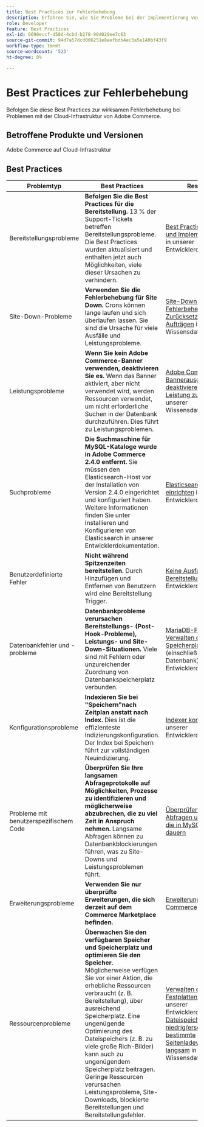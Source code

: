 ```yaml
---
title: Best Practices zur Fehlerbehebung
description: Erfahren Sie, wie Sie Probleme bei der Implementierung von Adobe Commerce beheben können.
role: Developer
feature: Best Practices
exl-id: 6690eccf-d58d-4cbd-b278-90d020ee7c63
source-git-commit: 94d7a57dcd006251e8eefbdb4ec3a5e140bf43f9
workflow-type: tm+mt
source-wordcount: '523'
ht-degree: 0%

---
```


# Best Practices zur Fehlerbehebung

Befolgen Sie diese Best Practices zur wirksamen Fehlerbehebung bei Problemen mit der Cloud-Infrastruktur von Adobe Commerce.

## Betroffene Produkte und Versionen

Adobe Commerce auf Cloud-Infrastruktur

## Best Practices

| Problemtyp | Best Practices | Ressource |
|----------------------------|----------------------------------------------------------------------------------------------------------------------------------------------------------------------------------------------------------------------------------------------------------------------------------------------------------------------------------------------------------------------------------------------------|-------------------------------------------------------------------------------------------------------------------------------------------------------------------------------------------------------------------------------------------------------------------------------------------------------------------------------------------------------------------------------------------------------|
| Bereitstellungsprobleme | **Befolgen Sie die Best Practices für die Bereitstellung.** 13 % der Support-Tickets betreffen Bereitstellungsprobleme. Die Best Practices wurden aktualisiert und enthalten jetzt auch Möglichkeiten, viele dieser Ursachen zu verhindern. | [Best Practices für Builds und Implementierungen](https://devdocs.magento.com/cloud/reference/discover-deploy.html#best-practices) in unserer Entwicklerdokumentation. |
| Site-Down-Probleme | **Verwenden Sie die Fehlerbehebung für Site Down.** Crons können lange laufen und sich überlaufen lassen. Sie sind die Ursache für viele Ausfälle und Leistungsprobleme. | [Site-Down-Fehlerbehebung](https://experienceleague.adobe.com/docs/commerce-knowledge-base/kb/troubleshooting/site-down-or-unresponsive/magento-site-down-troubleshooter.html?lang=en) und [Zurücksetzen von Cron-Aufträgen](https://experienceleague.adobe.com/docs/commerce-knowledge-base/kb/troubleshooting/miscellaneous/cron-job-is-stuck-in-running-status.html?lang=en) in unserer Wissensdatenbank. |
| Leistungsprobleme | **Wenn Sie kein Adobe Commerce-Banner verwenden, deaktivieren Sie es.** Wenn das Banner aktiviert, aber nicht verwendet wird, werden Ressourcen verwendet, um nicht erforderliche Suchen in der Datenbank durchzuführen. Dies führt zu Leistungsproblemen. | [Adobe Commerce-Bannerausgabe deaktivieren, um die Leistung zu verbessern](https://experienceleague.adobe.com/docs/commerce-knowledge-base/kb/troubleshooting/miscellaneous/disable-magento-banner-output-to-improve-site-performance.html) in unserer Wissensdatenbank. |
| Suchprobleme | **Die Suchmaschine für MySQL-Kataloge wurde in Adobe Commerce 2.4.0 entfernt.** Sie müssen den Elasticsearch-Host vor der Installation von Version 2.4.0 eingerichtet und konfiguriert haben. Weitere Informationen finden Sie unter Installieren und Konfigurieren von Elasticsearch in unserer Entwicklerdokumentation. | [Elasticsearch-Dienst einrichten](https://devdocs.magento.com/cloud/project/services-elastic.html) in unserer Entwicklerdokumentation. |
| Benutzerdefinierte Fehler | **Nicht während Spitzenzeiten bereitstellen.** Durch Hinzufügen und Entfernen von Benutzern wird eine Bereitstellung Trigger. | [Keine Ausfallzeit-Bereitstellung](https://devdocs.magento.com/cloud/deploy/reduce-downtime.html) in unserer Entwicklerdokumentation. |
| Datenbankfehler und -probleme | **Datenbankprobleme verursachen Bereitstellungs- (Post-Hook-Probleme), Leistungs- und Site-Down-Situationen.** Viele sind mit Fehlern oder unzureichender Zuordnung von Datenbankspeicherplatz verbunden. | [MariaDB-Fehlercodes](https://mariadb.com/kb/en/library/mariadb-error-codes/#mariadb-specific-error-codes); [Verwalten des Speicherplatzes](https://devdocs.magento.com/cloud/project/manage-disk-space.html) (einschließlich Datenbank) in unserer Entwicklerdokumentation. |
| Konfigurationsprobleme | **Indexieren Sie bei &quot;Speichern&quot;nach Zeitplan anstatt nach Index.** Dies ist die effizienteste Indizierungskonfiguration. Der Index bei Speichern führt zur vollständigen Neuindizierung. | [Indexer konfigurieren](../../../configuration/cli/manage-indexers.md#configure-indexers) in unserer Entwicklerdokumentation. |
| Probleme mit benutzerspezifischem Code | **Überprüfen Sie Ihre langsamen Abfrageprotokolle auf Möglichkeiten, Prozesse zu identifizieren und möglicherweise abzubrechen, die zu viel Zeit in Anspruch nehmen.** Langsame Abfragen können zu Datenbankblockierungen führen, was zu Site-Downs und Leistungsproblemen führt. | [Überprüfen langsamer Abfragen und Prozesse, die in MySQL zu lange dauern](https://experienceleague.adobe.com/docs/commerce-knowledge-base/kb/troubleshooting/database/checking-slow-queries-and-processes-mysql.html) |
| Erweiterungsprobleme | **Verwenden Sie nur überprüfte Erweiterungen, die sich derzeit auf dem Commerce Marketplace befinden.** | [Erweiterungen für Adobe Commerce](https://marketplace.magento.com/extensions.html) |
| Ressourcenprobleme | **Überwachen Sie den verfügbaren Speicher und Speicherplatz und optimieren Sie den Speicher.** Möglicherweise verfügen Sie vor einer Aktion, die erhebliche Ressourcen verbraucht (z. B. Bereitstellung), über ausreichend Speicherplatz. Eine ungenügende Optimierung des Dateispeichers (z. B. zu viele große Rich-Bilder) kann auch zu ungenügendem Speicherplatz beitragen. Geringe Ressourcen verursachen Leistungsprobleme, Site-Downloads, blockierte Bereitstellungen und Bereitstellungsfehler. | [Verwalten des Festplattenspeichers](https://devdocs.magento.com/cloud/project/manage-disk-space.html) in unserer Entwicklerdokumentation; [Dateispeicher niedrig/erschöpft, bestimmte Seitenladevorgänge sind langsam](https://experienceleague.adobe.com/docs/commerce-knowledge-base/kb/troubleshooting/miscellaneous/file-storage-low-specific-page-loads-are-slow.html?lang=en) in unserer Wissensdatenbank. |
